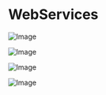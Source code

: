 # WebServices
![Image](https://github.com/user-attachments/assets/83d7dea2-0406-43f7-a18f-30fc21b8f8c2)

![Image](https://github.com/user-attachments/assets/ce73fd86-2026-4bcb-bcf0-6d7ccb92b422)

![Image](https://github.com/user-attachments/assets/ed7010c2-210c-4a91-949b-9476222f5b35)

![Image](https://github.com/user-attachments/assets/acbbec7b-1287-44ae-b5fb-3b0cb0ed8339)
 
